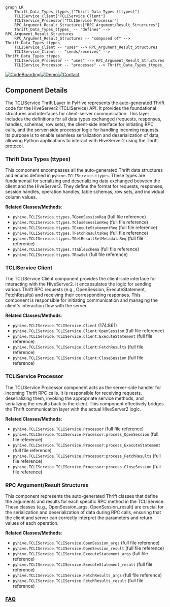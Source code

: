 ```mermaid
graph LR
    Thrift_Data_Types_ttypes_["Thrift Data Types (ttypes)"]
    TCLIService_Client["TCLIService Client"]
    TCLIService_Processor["TCLIService Processor"]
    RPC_Argument_Result_Structures["RPC Argument/Result Structures"]
    Thrift_Data_Types_ttypes_ -- "defines" --> RPC_Argument_Result_Structures
    RPC_Argument_Result_Structures -- "composed of" --> Thrift_Data_Types_ttypes_
    TCLIService_Client -- "uses" --> RPC_Argument_Result_Structures
    TCLIService_Client -- "sends/receives" --> Thrift_Data_Types_ttypes_
    TCLIService_Processor -- "uses" --> RPC_Argument_Result_Structures
    TCLIService_Processor -- "processes" --> Thrift_Data_Types_ttypes_
```
[![CodeBoarding](https://img.shields.io/badge/Generated%20by-CodeBoarding-9cf?style=flat-square)](https://github.com/CodeBoarding/GeneratedOnBoardings)[![Demo](https://img.shields.io/badge/Try%20our-Demo-blue?style=flat-square)](https://www.codeboarding.org/demo)[![Contact](https://img.shields.io/badge/Contact%20us%20-%20contact@codeboarding.org-lightgrey?style=flat-square)](mailto:contact@codeboarding.org)

## Component Details

The TCLIService Thrift Layer in PyHive represents the auto-generated Thrift code for the HiveServer2 (TCLIService) API. It provides the foundational structures and interfaces for client-server communication. This layer includes the definitions for all data types exchanged (requests, responses, handles, schemas, row sets), the client-side interface for initiating RPC calls, and the server-side processor logic for handling incoming requests. Its purpose is to enable seamless serialization and deserialization of data, allowing Python applications to interact with HiveServer2 using the Thrift protocol.

### Thrift Data Types (ttypes)
This component encompasses all the auto-generated Thrift data structures and enums defined in `pyhive.TCLIService.ttypes`. These types are fundamental for serializing and deserializing data exchanged between the client and the HiveServer2. They define the format for requests, responses, session handles, operation handles, table schemas, row sets, and individual column values.


**Related Classes/Methods**:

- `pyhive.TCLIService.ttypes.TOpenSessionReq` (full file reference)
- `pyhive.TCLIService.ttypes.TCloseSessionReq` (full file reference)
- `pyhive.TCLIService.ttypes.TExecuteStatementReq` (full file reference)
- `pyhive.TCLIService.ttypes.TFetchResultsReq` (full file reference)
- `pyhive.TCLIService.ttypes.TGetResultSetMetadataReq` (full file reference)
- `pyhive.TCLIService.ttypes.TTableSchema` (full file reference)
- `pyhive.TCLIService.ttypes.TRowSet` (full file reference)


### TCLIService Client
The TCLIService Client component provides the client-side interface for interacting with the HiveServer2. It encapsulates the logic for sending various Thrift RPC requests (e.g., OpenSession, ExecuteStatement, FetchResults) and receiving their corresponding responses. This component is responsible for initiating communication and managing the client's interaction flow with the server.


**Related Classes/Methods**:

- `pyhive.TCLIService.TCLIService.Client` (174:861)
- `pyhive.TCLIService.TCLIService.Client:OpenSession` (full file reference)
- `pyhive.TCLIService.TCLIService.Client:ExecuteStatement` (full file reference)
- `pyhive.TCLIService.TCLIService.Client:FetchResults` (full file reference)
- `pyhive.TCLIService.TCLIService.Client:CloseSession` (full file reference)


### TCLIService Processor
The TCLIService Processor component acts as the server-side handler for incoming Thrift RPC calls. It is responsible for receiving requests, deserializing them, invoking the appropriate service methods, and serializing the results back to the client. This component effectively bridges the Thrift communication layer with the actual HiveServer2 logic.


**Related Classes/Methods**:

- `pyhive.TCLIService.TCLIService.Processor` (full file reference)
- `pyhive.TCLIService.TCLIService.Processor:process_OpenSession` (full file reference)
- `pyhive.TCLIService.TCLIService.Processor:process_ExecuteStatement` (full file reference)
- `pyhive.TCLIService.TCLIService.Processor:process_FetchResults` (full file reference)
- `pyhive.TCLIService.TCLIService.Processor:process_CloseSession` (full file reference)


### RPC Argument/Result Structures
This component represents the auto-generated Thrift classes that define the arguments and results for each specific RPC method in the TCLIService. These classes (e.g., OpenSession_args, OpenSession_result) are crucial for the serialization and deserialization of data during RPC calls, ensuring that the client and server can correctly interpret the parameters and return values of each operation.


**Related Classes/Methods**:

- `pyhive.TCLIService.TCLIService.OpenSession_args` (full file reference)
- `pyhive.TCLIService.TCLIService.OpenSession_result` (full file reference)
- `pyhive.TCLIService.TCLIService.ExecuteStatement_args` (full file reference)
- `pyhive.TCLIService.TCLIService.ExecuteStatement_result` (full file reference)
- `pyhive.TCLIService.TCLIService.FetchResults_args` (full file reference)
- `pyhive.TCLIService.TCLIService.FetchResults_result` (full file reference)




### [FAQ](https://github.com/CodeBoarding/GeneratedOnBoardings/tree/main?tab=readme-ov-file#faq)